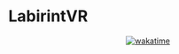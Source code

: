 # LabirintVR
<div
<div align="center"> 
<a href="https://wakatime.com/badge/github/ShutovKS/LabirintVR"><img src="https://wakatime.com/badge/github/ShutovKS/LabirintVR.svg" alt="wakatime"></a>
</div>
